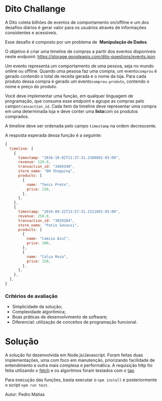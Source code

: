 # **Dito Challange**

A Dito coleta bilhões de eventos de comportamento on/offline e um dos desafios diários é gerar valor para os usuários através de informações consistentes e acessíveis.

Esse desafio é composto por um problema de ​ **Manipulação de Dados**.

O objetivo é criar uma timeline de compras a partir dos eventos disponíveis neste endpoint: https://storage.googleapis.com/dito-questions/events.json​.

Um evento representa um comportamento de uma pessoa, seja no mundo online ou offline. Quando uma pessoa faz uma compra, um evento ​`comprou`​ é gerado contendo o total de receita gerada e o nome da loja. Para cada produto dessa compra é gerado um evento ​`comprou-produto​`, contendo o nome e preço do produto.

Você deve implementar uma função, em qualquer linguagem de programação, que consuma esse endpoint e agrupe as compras pelo campo ​`transaction_id​`. Cada item da timeline deve representar uma compra em uma determinada loja e deve conter uma **​lista​** com os produtos comprados.

A timeline deve ser ​ordenada​ pelo campo ​`timestamp​` na ordem decrescente.

A resposta esperada dessa função é a seguinte:

```javascript
{
  timeline: [
    {
      timestamp: "2016-10-02T11:37:31.2300892-03:00",
      revenue: 120.0,
      transaction_id: "3409340",
      store_name: "BH Shopping",
      products: [
        {
          name: "Tenis Preto",
          price: 120,
        },
      ],
    },
    {
      timestamp: "2016-09-22T13:57:31.2311892-03:00",
      revenue: 250.0,
      transaction_id: "3029384",
      store_name: "Patio Savassi",
      products: [
        {
          name: "Camisa Azul",
          price: 100,
        },
        {
          name: "Calça Rosa",
          price: 150,
        },
      ],
    },
  ],
}
```
### Critérios de avaliação
- Simplicidade da solução;
- Complexidade algorítmica;
- Boas práticas de desenvolvimento de software;
- Diferencial: utilização de conceitos de programação funcional.

# **Solução**

A solução foi desenvolvida em Node.js/Javascript. Foram feitas duas implementações, uma com foco em manutenção, priorizando facilidade de entendimento e outra mais complexa e performática. A requisição http foi feita utilizando o [fetch](https://www.npmjs.com/package/node-fetch) e os algoritmos foram testados com o [tap](https://www.npmjs.com/package/tap).

Para execução das funções, basta executar o `npm install` e posteriormente o script `npm run test`.

Autor: Pedro Matias
